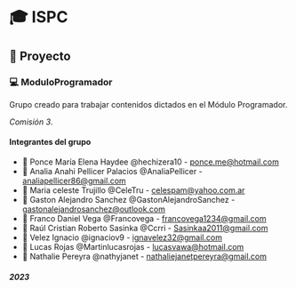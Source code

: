 # :mortar_board: ISPC
## :newspaper: Proyecto
### :computer: ModuloProgramador 
Grupo creado para trabajar contenidos dictados en el Módulo Programador.

*Comisión 3*.


#### Integrantes del grupo

- :girl: Ponce María Elena Haydee @hechizera10 - ponce.me@hotmail.com
- :woman: Analia Anahi Pellicer Palacios @AnaliaPellicer - analiapellicer86@gmail.com
- :princess: Maria celeste Trujillo @CeleTru - celespam@yahoo.com.ar
- :boy: Gaston Alejandro Sanchez @GastonAlejandroSanchez - gastonalejandrosanchez@outlook.com
- :man: Franco Daniel Vega @Francovega - francovega1234@gmail.com
- :man_with_gua_pi_mao: Raúl Cristian Roberto Sasinka @Ccrri - Sasinkaa2011@gmail.com
- :boy: Velez Ignacio @ignaciov9 - ignavelez32@gmail.com
- :man: Lucas Rojas @Martinlucasrojas - lucasvawa@hotmail.com
- :woman: Nathalie Pereyra @nathyjanet - nathaliejanetpereyra@gmail.com

#### *2023*






